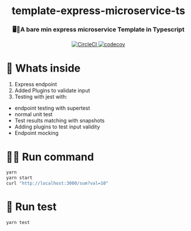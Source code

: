 <h1 align="center">template-express-microservice-ts</h1>
<h3 align="center">🖥️🍭A bare min express microservice Template in Typescript</h3>
<p align="center">
  <a href="https://circleci.com/gh/ayonious/template-express-microservice-ts">
    <img alt="CircleCI" src="https://circleci.com/gh/ayonious/template-express-microservice-ts.svg?style=svg">
  </a>
  <a href="https://codecov.io/gh/ayonious/template-express-microservice-ts">
    <img alt="codecov" src="https://codecov.io/gh/ayonious/template-express-microservice/branch/master/graph/badge.svg">
  </a>
</p>

# 🧐 Whats inside

1. Express endpoint
2. Added Plugins to validate input
3. Testing with jest with:

- endpoint testing with supertest
- normal unit test
- Test results matching with snapshots
- Adding plugins to test input validity
- Endpoint mocking

# 🏃‍♂️ Run command

```bash
yarn
yarn start
curl "http://localhost:3000/sum?val=10"
```

# 🧪 Run test

```bash
yarn test
```
